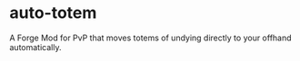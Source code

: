 # auto-totem
A Forge Mod for PvP that moves totems of undying directly to your offhand automatically.
